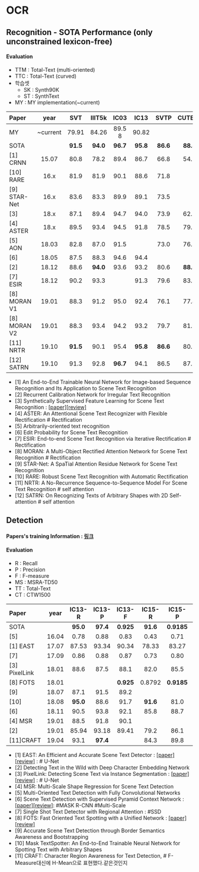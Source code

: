 # OCR
## Recognition - SOTA Performance (only unconstrained lexicon-free)
#### Evaluation 
* TTM : Total-Text (multi-oriented) 
* TTC : Total-Text (curved)
* 학습셋
  * SK : Synth90K
  * ST : SynthText
 * MY : MY implementation(~current)
 
| Paper | year | SVT | IIIT5k | IC03 | IC13 | SVTP | CUTE80 | IC15 | TTM | TTC | 비고 | 학습셋 | 
| :--- | :---: | :---: |:---: |:---:|:---: |:---:|:---:|:---:|:---:|:---:|:--- |:--- |
| MY | ~current | 79.91 | 84.26 | 89.5 8 | 90.82 |
| SOTA| | **91.5** | **94.0** | **96.7** | **95.8**| **86.6** | **88.5** | **79.4** | **76.3** | **66.7** |
| [1] CRNN     | 15.07 | 80.8 |  78.2 | 89.4 |  86.7 | 66.8 | 54.9 | | | | base:CRNN | SK| 
| [10] RARE    | 16.x | 81.9 | 81.9 |  90.1 | 88.6 | 71.8 |  | | | | Rectification | SK| 
| [9] STAR-Net | 16.x | 83.6 | 83.3 | 89.9 | 89.1  | 73.5  |  | | | | Rectification | SK| 
| [3] | 18.x | 87.1 | 89.4 | 94.7 | 94.0 | 73.9 | 62.5 | | | | GAN |  
| [4] ASTER | 18.x | 89.5 | 93.4 | 94.5 | 91.8 | 78.5 | 79.5 | 76.1 | | | Rectification |
| [5] AON | 18.03 | 82.8 | 87.0 | 91.5 |  | 73.0 | 76.8 | 68.2 | | |  |
| [6] | 18.05 | 87.5| 88.3 | 94.6 | 94.4  | | | 73.9 |
| [2] | 18.12 |  88.6 | **94.0** | 93.6 | 93.2 |  80.6 | **88.5** | 77.1 | **76.3** | **66.7** |   | SK+ST |
| [7] ESIR| 18.12| 90.2 | 93.3 | | 91.3 | 79.6 |  83.3  | 76.9 | | | Rectification | SK+ST |
| [8] MORAN V1 | 19.01|  88.3 | 91.2  | 95.0 |  92.4 | 76.1 | 77.4 | | | | Rectification | SK+ST |
| [8] MORAN V2 | 19.01|  88.3 | 93.4  | 94.2 |  93.2 | 79.7 | 81.9 | | | | Rectification | SK+ST |
| [11] NRTR | 19.10|**91.5**| 90.1 | 95.4 |  **95.8** | **86.6** | 80.9 | **79.4** | | |  |  |
| [12] SATRN | 19.10| 91.3 | 92.8 | **96.7** |  94.1 | 86.5 | 87.8 | 79.0 | | |  |  |

* [1] An End-to-End Trainable Neural Network for Image-based Sequence Recognition and Its Application to Scene Text Recognition
* [2] Recurrent Calibration Network for Irregular Text Recognition
* [3] Synthetically Supervised Feature Learning for Scene Text Recognition : [[paper]](http://openaccess.thecvf.com/content_ECCV_2018/html/Yang_Liu_Synthetically_Supervised_Feature_ECCV_2018_paper.html)[[review]](https://github.com/chullhwan-song/Reading-Paper/issues/60)
* [4] ASTER: An Attentional Scene Text Recognizer with Flexible Rectification # Rectification
* [5] Arbitrarily-oriented text recognition
* [6] Edit Probability for Scene Text Recognition
* [7] ESIR: End-to-end Scene Text Recognition via Iterative Rectification # Rectification
* [8] MORAN: A Multi-Object Rectified Attention Network for Scene Text Recognition # Rectification
* [9] STAR-Net: A SpaTial Attention Residue Network for Scene Text Recognition
* [10] RARE: Robust Scene Text Recognition with Automatic Rectification
* [11] NRTR: A No-Recurrence Sequence-to-Sequence Model For Scene Text Recognition # self attention
* [12] SATRN: On Recognizing Texts of Arbitrary Shapes with 2D Self-attention # self attention

## Detection
#### Papers's training Information : [링크](https://github.com/chullhwan-song/OCR/issues/1)
#### Evaluation
* R : Recall
* P : Precision
* F : F-measure
* MS : MSRA-TD50
* TT : Total-Text
* CT : CTW1500 

| Paper | year |IC13-R |IC13-P |IC13-F| IC15-R |IC15-P |IC15-F|MS-R|MS-P|MS-F|TT-R |TT-P |TT-F| CT-R |CT-P |CT-F| 
|  :---  | :---: | :---: | :---: | :---: |:---: |:---: | :---:  |:---: |:---: | :---:  | :---:  |:---: |:---: | :---: |:---: |:---:  | 
| SOTA| | **95.0** |**97.4**  |**0.925** |  **91.6**| **0.9185**| **0.8984**  | **83.0**|**88.2**| **81.7**| **82.8** | **87.6** | **82.9** | **81.1** |  **86.0** | **80.7** |
| [5]      | 16.04 |0.78 | 0.88 | 0.83 |0.43 | 0.71 |  0.54 |0.67 | 0.83|  0.74 | 
| [1] EAST | 17.07 |87.53 |93.34  | 90.34 | 78.33 | 83.27 |  80.78 | 67.43 |87.28| 76.08 | 36.2 | 50.0|  42.0  | 49.1 | 78.7  | 60.4 |
| [7] | 17.09 |0.86  | 0.88 | 0.87  | 0.73 | 0.80 |  0.77 |
| [3] PixelLink| 18.01 |88.6 | 87.5 |  88.1 | 82.0 | 85.5| 83.7 | **83.0** | 73.2    | 77.8 | 54.41 | 59.89 |  57.02 |
| [8] FOTS | 18.01 |      |      | **0.925** | 0.8792| **0.9185**| **0.8984** |
| [9]      | 18.07 | 87.1 |91.5 |89.2| | | |77.4 |  83.0 | 80.1 | 
| [10]     | 18.08 | **95.0**|88.6 | 91.7 |**91.6** | 81.0|86.0 | | | | 69.0 | 55.0 | 61.3 |
| [6]      |18.11  |90.5 |93.8  |92.1 |  85.8  | 88.7 | 87.2 | | | | **82.8** | 83.0 |  **82.9** | 
| [4] MSR  | 19.01 |88.5 | 91.8 | 90.1 | | | | 76.7 | 87.4 | **81.7** |73.0 | 85.2 | 78.6 |  77.8 |  83.8 | **80.7** |
| [2]      | 19.01 |85.94| 93.18| 89.41 | 79.2 | 86.1 | 82.5 |75.26  | 85.88 | 80.21 | 
| [11]CRAFT| 19.04 | 93.1 |  **97.4** |  | 84.3 | 89.8 | | 78.2 | **88.2** | | 79.9 | **87.6** | | **81.1** | **86.0** |  | 
 

* [1] EAST: An Efficient and Accurate Scene Text Detector : [[paper]](https://arxiv.org/abs/1704.03155)[[review]](https://github.com/chullhwan-song/Reading-Paper/issues/73) :  # U-Net
* [2] Detecting Text in the Wild with Deep Character Embedding Network
* [3] PixelLink: Detecting Scene Text via Instance Segmentation : [[paper]](https://arxiv.org/abs/1801.01315)[[review]](https://github.com/chullhwan-song/Reading-Paper/issues/71) : # U-Net
* [4] MSR: Multi-Scale Shape Regression for Scene Text Detection
* [5] Multi-Oriented Text Detection with Fully Convolutional Networks
* [6] Scene Text Detection with Supervised Pyramid Context Network : [[paper]](https://arxiv.org/abs/1811.08605)[[review]](https://github.com/chullhwan-song/Reading-Paper/issues/75): #MASK R-CNN #Multi-Scale
* [7] Single Shot Text Detector with Regional Attention : #SSD
* [8] FOTS: Fast Oriented Text Spotting with a Unified Network : [[paper]](https://arxiv.org/abs/1801.01671)[[review]](https://github.com/chullhwan-song/Reading-Paper/issues/107) 
* [9] Accurate Scene Text Detection through Border Semantics Awareness and Bootstrapping
* [10] Mask TextSpotter: An End-to-End Trainable Neural Network for Spotting Text with Arbitrary Shapes
* [11] CRAFT: Character Region Awareness for Text Detection, # F-Measure대신에 H-Mean으로 표현했다.같은것인지 




